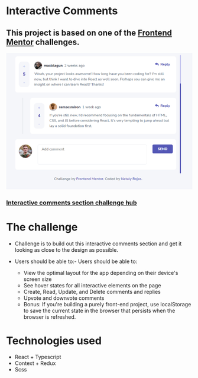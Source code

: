 # Interactive Comments

## This project is based on one of the [Frontend Mentor](https://www.frontendmentor.io/) challenges.

![Interactive comments](./screenshot-.png)

### [Interactive comments section challenge hub](https://www.frontendmentor.io/challenges/interactive-comments-section-iG1RugEG9)

# The challenge

- Challenge is to build out this interactive comments section and get it looking as close to the design as possible.

- Users should be able to:- Users should be able to:

  - View the optimal layout for the app depending on their device's screen size
  - See hover states for all interactive elements on the page
  - Create, Read, Update, and Delete comments and replies
  - Upvote and downvote comments
  - Bonus: If you're building a purely front-end project, use localStorage to save the current state in the browser that persists when the browser is refreshed.

# Technologies used

- React + Typescript
- Context + Redux
- Scss
